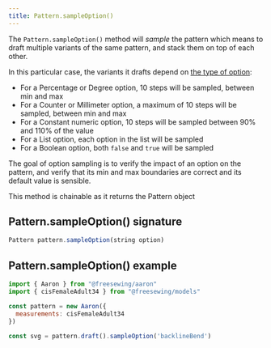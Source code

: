 ```yaml
---
title: Pattern.sampleOption()
---
```


The `Pattern.sampleOption()` method will _sample_ the pattern which means
to draft multiple variants of the same pattern, and stack them on
top of each other.

In this particular case, the variants it drafts depend
 on [the type of option](/reference/api/part/config/options/):

- For a Percentage or Degree option, 10 steps will be sampled, between min and max
- For a Counter or Millimeter option, a maximum of 10 steps will be sampled, between min and max
- For a Constant numeric option, 10 steps will be sampled between 90% and 110% of the value
- For a List option, each option in the list will be sampled
- For a Boolean option, both `false` and `true` will be sampled

<Tip>
The goal of option sampling is to verify the impact of an option on the pattern, and verify that
its min and max boundaries are correct and its default value is sensible.
</Tip>

<Note>This method is chainable as it returns the Pattern object</Note>

## Pattern.sampleOption() signature

```js
Pattern pattern.sampleOption(string option)
```

## Pattern.sampleOption() example

```js
import { Aaron } from "@freesewing/aaron"
import { cisFemaleAdult34 } from "@freesewing/models"

const pattern = new Aaron({
  measurements: cisFemaleAdult34
})

const svg = pattern.draft().sampleOption('backlineBend')
```
